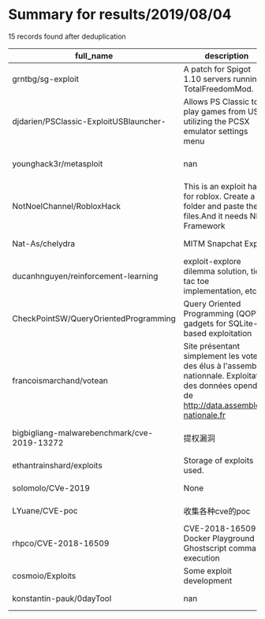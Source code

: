 
# Summary for results/2019/08/04
    
15 records found after deduplication

| full_name | description | html_url | matched_list | matched_count | pushed_at | size | stargazers_count | language | forks_count | vul_ids |
|---------------------------------------------|-------------------------------------------------------------------------------------------------------------------------------------------------|----------------------------------------------------------------|----------------------------------|-----------------|---------------------------|--------|--------------------|------------|---------------|--------------------|
| grntbg/sg-exploit | A patch for Spigot 1.10 servers running TotalFreedomMod. | https://github.com/grntbg/sg-exploit | ['exploit'] | 1 | 2019-08-04 21:40:01+00:00 | 19368 | 0 | Java | 0 | [] |
| djdarien/PSClassic-ExploitUSBlauncher- | Allows PS Classic to play games from USB utilizing the PCSX emulator settings menu | https://github.com/djdarien/PSClassic-ExploitUSBlauncher- | ['exploit'] | 1 | 2019-08-04 19:00:48+00:00 | 34 | 1 | Shell | 0 | [] |
| younghack3r/metasploit | nan | https://github.com/younghack3r/metasploit | ['metasploit module OR payload'] | 1 | 2019-08-04 12:48:29+00:00 | 11 | 0 | Ruby | 0 | [] |
| NotNoelChannel/RobloxHack | This is an exploit hack for roblox. Create a folder and paste the files.And it needs NET Framework | https://github.com/NotNoelChannel/RobloxHack | ['exploit'] | 1 | 2019-08-04 11:28:51+00:00 | 1840 | 0 | | 0 | [] |
| Nat-As/chelydra | MITM Snapchat Exploit | https://github.com/Nat-As/chelydra | ['exploit'] | 1 | 2019-08-04 02:32:27+00:00 | 5 | 4 | Python | 0 | [] |
| ducanhnguyen/reinforcement-learning | exploit-explore dilemma solution, tic tac toe implementation, etc. | https://github.com/ducanhnguyen/reinforcement-learning | ['exploit'] | 1 | 2019-08-04 15:39:39+00:00 | 2229 | 0 | Python | 0 | [] |
| CheckPointSW/QueryOrientedProgramming | Query Oriented Programming (QOP) gadgets for SQLite-based exploitation | https://github.com/CheckPointSW/QueryOrientedProgramming | ['exploit'] | 1 | 2019-08-04 11:48:29+00:00 | 3 | 39 | Python | 5 | [] |
| francoismarchand/votean | Site présentant simplement les votes des élus à l'assemblée nationnale. Exploitation des données opendata de http://data.assemblee-nationale.fr | https://github.com/francoismarchand/votean | ['exploit'] | 1 | 2019-08-04 19:40:30+00:00 | 597 | 0 | PHP | 0 | [] |
| bigbigliang-malwarebenchmark/cve-2019-13272 | 提权漏洞 | https://github.com/bigbigliang-malwarebenchmark/cve-2019-13272 | ['cve-2'] | 1 | 2019-08-04 07:06:47+00:00 | 9 | 1 | | 0 | ['CVE-2019-13272'] |
| ethantrainshard/exploits | Storage of exploits used. | https://github.com/ethantrainshard/exploits | ['exploit'] | 1 | 2019-08-04 07:55:22+00:00 | 24 | 0 | C | 0 | [] |
| solomolo/CVe-2019 | None | https://github.com/solomolo/CVe-2019 | ['cve-2'] | 1 | 2019-08-04 08:44:27+00:00 | 0 | 0 | | 0 | [] |
| LYuane/CVE-poc | 收集各种cve的poc | https://github.com/LYuane/CVE-poc | ['cve poc'] | 1 | 2019-08-04 09:02:06+00:00 | 0 | 0 | nan | 0 | [] |
| rhpco/CVE-2018-16509 | CVE-2018-16509 Docker Playground - Ghostscript command execution | https://github.com/rhpco/CVE-2018-16509 | ['cve-2'] | 1 | 2019-08-04 10:14:27+00:00 | 71875 | 0 | C | 0 | ['CVE-2018-16509'] |
| cosmoio/Exploits | Some exploit development | https://github.com/cosmoio/Exploits | ['exploit'] | 1 | 2019-08-04 19:35:51+00:00 | 4 | 0 | Python | 1 | [] |
| konstantin-pauk/0dayTool | nan | https://github.com/konstantin-pauk/0dayTool | ['0day'] | 1 | 2019-08-04 20:12:00+00:00 | 0 | 0 | nan | 0 | [] |
